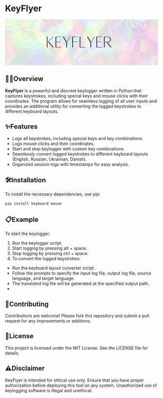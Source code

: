 # KeyFlyer
![KeyFlyer](KeyFlyer.png)
## 🕵️‍♂️Overview

**KeyFlyer** is a powerful and discreet keylogger written in Python that captures keystrokes, including special keys and mouse clicks with their coordinates. The program allows for seamless logging of all user inputs and provides an additional utility for converting the logged keystrokes to different keyboard layouts.

## ✨Features

- Logs all keystrokes, including special keys and key combinations.
- Logs mouse clicks and their coordinates.
- Start and stop keylogger with custom key combinations.
- Seamlessly convert logged keystrokes to different keyboard layouts (English, Russian, Ukrainian, Danish).
- Organized session logs with timestamps for easy analysis.

## 🛠️Installation

To install the necessary dependencies, use pip:

```bash
pip install keyboard mouse
```

## 📋Example
To start the keylogger:

1. Run the keylogger script.
2. Start logging by pressing alt + space.
3. Stop logging by pressing ctrl + space.
4. To convert the logged keystrokes:

  - Run the keyboard layout converter script.
  - Follow the prompts to specify the input log file, output log file, source language, and target language.
  - The translated log file will be generated at the specified output path.
  - 
## 🤝Contributing
Contributions are welcome! Please fork this repository and submit a pull request for any improvements or additions.

## 📄License
This project is licensed under the MIT License. See the LICENSE file for details.

## ⚠️Disclaimer
KeyFlyer is intended for ethical use only. Ensure that you have proper authorization before deploying this tool on any system. Unauthorized use of keylogging software is illegal and unethical.

